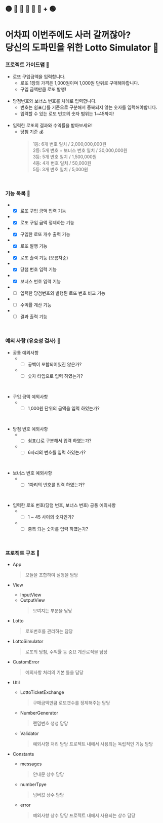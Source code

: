 ## 🟡 🔵 🔴 🔴 🔴 🔴 + 🟢

# 어차피 이번주에도 사러 갈꺼잖아? <br> 당신의 도파민을 위한 Lotto Simulator 🤪

### 프로젝트 가이드맵 📒

- 로또 구입금액을 입력합니다.
  - 로또 1장의 가격은 1,000원이며 1,000원 단위로 구매해야합니다.
  - 구입 금액만큼 로또 발행!  
    <br>
- 당첨번호와 보너스 번호를 차례로 입력합니다.
  - 번호는 쉼표(,)를 기준으로 구분해서 중복되지 않는 숫자를 입력해야합니다.
  - 입력할 수 있는 로또 번호의 숫자 범위는 1~45까지!  
    <br>
- 입력한 로또의 결과와 수익률을 받아보세요!
  - 당첨 기준 💰
    > 1등: 6개 번호 일치 / 2,000,000,000원<br>
    > 2등: 5개 번호 + 보너스 번호 일치 / 30,000,000원<br>
    > 3등: 5개 번호 일치 / 1,500,000원<br>
    > 4등: 4개 번호 일치 / 50,000원<br>
    > 5등: 3개 번호 일치 / 5,000원

<br>

### 기능 목록 📘

- -[x] 로또 구입 금액 입력 기능

- -[x] 로또 구입 금액 정제하는 기능

- -[x] 구입한 로또 개수 출력 기능

- -[x] 로또 발행 기능

- -[x] 로또 출력 기능 (오름차순)

- -[x] 당첨 번호 입력 기능

- -[x] 보너스 번호 입력 기능

- -[ ] 입력한 당첨번호와 발행된 로또 번호 비교 기능

- -[ ] 수익률 계산 기능

- -[ ] 결과 출력 기능

<br>

### 예외 사항 (유효성 검사) 📕

- 공통 예외사항
  - -[ ] 공백이 포함되어있진 않은가?
  - -[ ] 숫자 타입으로 입력 하였는가?

<br>

- 구입 금액 예외사항
  - -[ ] 1,000원 단위의 금액을 입력 하였는가?

<br>

- 당첨 번호 예외사항
  - -[ ] 쉼표(,)로 구분해서 입력 하였는가?
  - -[ ] 6자리의 번호를 입력 하였는가?

 <br>

- 보너스 번호 예외사항
  - -[ ] 1자리의 번호를 입력 하였는가?

 <br>

- 입력한 로또 번호(당첨 번호, 보너스 번호) 공통 예외사항
  - -[ ] 1 ~ 45 사이의 숫자인가?
  - -[ ] 중복 되는 숫자를 입력 하였는가?

<br>

### 프로젝트 구조 📗

- App

  > 모듈을 조합하여 실행을 담당

- View

  - InputView
  - OutputView
    > 보여지는 부분을 담당

- Lotto

  > 로또번호를 관리하는 담당

- LottoSimulator

  > 로또의 당첨, 수익률 등 중요 계산로직을 담당

- CustomError

  > 예외사항 처리의 기본 틀을 담당

- Util

  - LottoTicketExchange
    > 구매금액만큼 로또갯수를 정제해주는 담당
  - NumberGenerator
    > 랜덤번호 생성 담당
  - Validator
    > 예외사항 처리 담당
    > 프로젝트 내에서 사용되는 독립적인 기능 담당

- Constants
  - messages
    > 안내문 상수 담당
  - numberTpye
    > 넘버값 상수 담당
  - error
    > 예외사항 상수 담당
    > 프로젝트 내에서 사용되는 상수 담당
